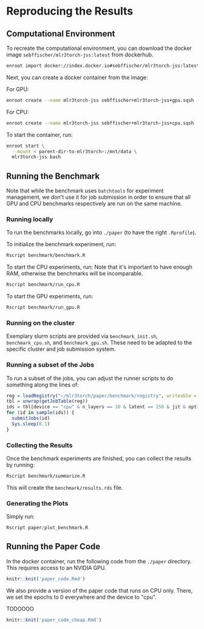 # Reproducing the Results

## Computational Environment

To recreate the computational environment, you can download the docker image
`sebffischer/mlr3torch-jss:latest` from dockerhub.

```bash
enroot import docker://index.docker.io#sebffischer/mlr3torch-jss:latest
```

Next, you can create a docker container from the image:

For GPU:

```bash
enroot create --name mlr3torch-jss sebffischer+mlr3torch-jss+gpu.sqsh
```

For CPU:

```bash
enroot create --name mlr3torch-jss sebffischer+mlr3torch-jss+cpu.sqsh
```


To start the container, run:

```bash
enroot start \
  --mount < parent-dir-to-mlr3torch>:/mnt/data \
  mlr3torch-jss bash
```

## Running the Benchmark

Note that while the benchmark uses `batchtools` for experiment management, we don't use it for job submission in order to ensure that all GPU and CPU benchmarks respectively are run on the same machine.

### Running locally

To run the benchmarks locally, go into `./paper` (to have the right `.Rprofile`).

To initialize the benchmark experiment, run:

```bash
Rscript benchmark/benchmark.R
```

To start the CPU experiments, run:
Note that it's important to have enough RAM, otherwise the benchmarks will be incomparable.

```bash
Rscript benchmark/run_cpu.R
```

To start the GPU experiments, run:

```bash
Rscript benchmark/run_gpu.R
```


### Running on the cluster

Exemplary slurm scripts are provided via `benchmark_init.sh`, `benchmark_cpu.sh`, and `benchmark_gpu.sh`.
These need to be adapted to the specific cluster and job submission system.

### Running a subset of the Jobs

To run a subset of the jobs, you can adjust the runner scripts to do something along the lines of:

```r
reg = loadRegistry("~/mlr3torch/paper/benchmark/registry", writeable = TRUE)
tbl = unwrap(getJobTable(reg))
ids = tbl[device == "cpu" & n_layers == 10 & latent == 250 & jit & optimizer == "adamw" & repl == 1, ]$job.id
for (id in sample(ids)) {
  submitJobs(id)
  Sys.sleep(0.1)
}
```

### Collecting the Results

Once the benchmark experiments are finished, you can collect the results by running:

```bash
Rscript benchmark/summarize.R
```

This will create the `benchmark/results.rds` file.


### Generating the Plots

Simply run:

```r
Rscript paper/plot_benchmark.R
```


## Running the Paper Code

In the docker container, run the following code from the `./paper` directory.
This requires access to an NVIDIA GPU.

```r
knitr::knit('paper_code.Rmd')
```

We also provide a version of the paper code that runs on CPU only.
There, we set the epochs to 0 everywhere and the device to "cpu".

TODOOOO

```r
knitr::knit('paper_code_cheap.Rmd')
```
